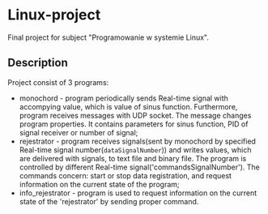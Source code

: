# Linux-project

Final project for subject "Programowanie w systemie Linux".

## Description

Project consist of 3 programs:
* monochord - program periodically sends Real-time signal with accompying value, which is value of sinus function.
Furthermore, program receives messages with UDP socket. The message changes program properties. It contains parameters for sinus function, PID of signal receiver or number of signal;
* rejestrator - program receives signals(sent by monochord by specified Real-time signal number(`dataSignalNumber`)) and writes values, which are delivered with signals, to text file and binary file.
The program is controlled by different Real-time signal('commandsSignalNumber'). The commands concern: start or stop data registration, and request information on the current state of the program;
* info_rejestrator - program is used to request information on the current state of the 'rejestrator' by sending proper command.
